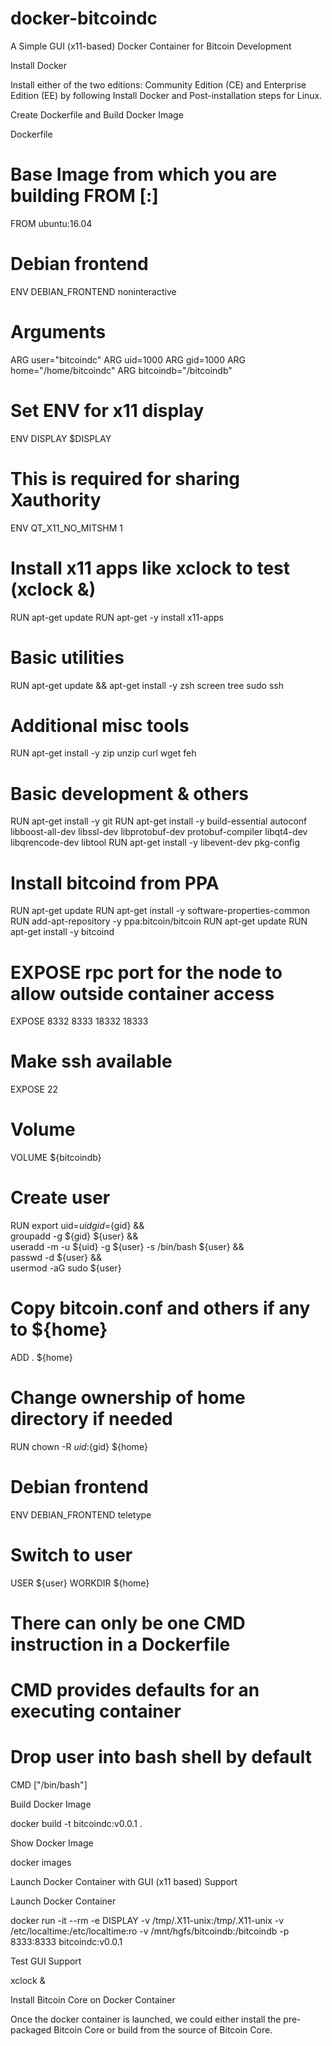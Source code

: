# docker-bitcoindc
A Simple GUI (x11-based) Docker Container for Bitcoin Development

Install Docker

Install either of the two editions: Community Edition (CE) and Enterprise Edition (EE) by following Install Docker and Post-installation steps for Linux.

Create Dockerfile and Build Docker Image

Dockerfile

# Base Image from which you are building FROM <image>[:<tag>]
FROM ubuntu:16.04

# Debian frontend
ENV DEBIAN_FRONTEND noninteractive

# Arguments
ARG user="bitcoindc"
ARG uid=1000
ARG gid=1000
ARG home="/home/bitcoindc"
ARG bitcoindb="/bitcoindb"

# Set ENV for x11 display 
ENV DISPLAY $DISPLAY
# This is required for sharing Xauthority
ENV QT_X11_NO_MITSHM 1

# Install x11 apps like xclock to test (xclock &)
RUN apt-get update 
RUN apt-get -y install x11-apps

# Basic utilities
RUN apt-get update && apt-get install -y zsh screen tree sudo ssh
# Additional misc tools
RUN apt-get install -y zip unzip curl wget feh

# Basic development & others
RUN apt-get install -y git
RUN apt-get install -y build-essential autoconf libboost-all-dev libssl-dev libprotobuf-dev protobuf-compiler libqt4-dev libqrencode-dev libtool
RUN apt-get install -y libevent-dev pkg-config

# Install bitcoind from PPA
RUN apt-get update
RUN apt-get install -y software-properties-common
RUN add-apt-repository -y ppa:bitcoin/bitcoin
RUN apt-get update
RUN apt-get install -y bitcoind

# EXPOSE rpc port for the node to allow outside container access
EXPOSE 8332 8333 18332 18333

# Make ssh available
EXPOSE 22

# Volume
VOLUME ${bitcoindb}

# Create user
RUN export uid=${uid} gid=${gid} && \
groupadd -g ${gid} ${user} && \
useradd -m -u ${uid} -g ${user} -s /bin/bash ${user} && \
passwd -d ${user} && \
usermod -aG sudo ${user}

# Copy bitcoin.conf and others if any to ${home}
ADD . ${home}

# Change ownership of home directory if needed
RUN chown -R ${uid}:${gid} ${home}

# Debian frontend
ENV DEBIAN_FRONTEND teletype

# Switch to user
USER ${user}
WORKDIR ${home}

# There can only be one CMD instruction in a Dockerfile
# CMD provides defaults for an executing container
# Drop user into bash shell by default
CMD ["/bin/bash"]

Build Docker Image

docker build -t bitcoindc:v0.0.1 .

Show Docker Image

docker images

Launch Docker Container with GUI (x11 based) Support

Launch Docker Container

docker run -it --rm -e DISPLAY -v /tmp/.X11-unix:/tmp/.X11-unix -v /etc/localtime:/etc/localtime:ro -v /mnt/hgfs/bitcoindb:/bitcoindb -p 8333:8333 bitcoindc:v0.0.1

Test GUI Support

xclock &

Install Bitcoin Core on Docker Container

Once the docker container is launched, we could either install the pre-packaged Bitcoin Core or build from the source of Bitcoin Core.
